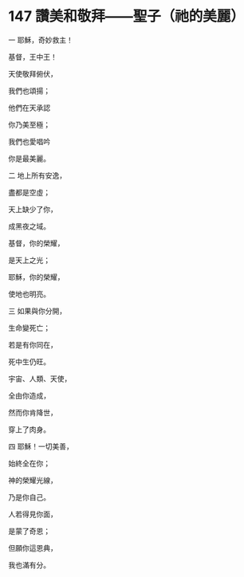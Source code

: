 # 147 讚美和敬拜——聖子（祂的美麗）

一 耶穌，奇妙救主！

基督，王中王！

天使敬拜俯伏，

我們也頌揚；

他們在天承認

你乃美至極；

我們也愛唱吟

你是最美麗。

二 地上所有安逸，

盡都是空虛；

天上缺少了你，

成黑夜之域。

基督，你的榮耀，

是天上之光；

耶穌，你的榮耀，

使地也明亮。

三 如果與你分開，

生命變死亡；

若是有你同在，

死中生仍旺。

宇宙、人類、天使，

全由你造成，

然而你肯降世，

穿上了肉身。

四 耶穌！一切美善，

始終全在你；

神的榮耀光線，

乃是你自己。

人若得見你面，

是蒙了奇恩；

但願你這恩典，

我也滿有分。

